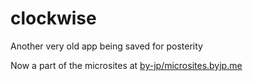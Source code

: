 # clockwise
Another very old app being saved for posterity

Now a part of the microsites at [by-jp/microsites.byjp.me](https://github.com/by-jp/microsites.byjp.me)
